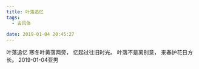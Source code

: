 ```yaml
---
title: 叶落追忆
tags:
  - 古风体
 
date: 2019-01-04 20:45:27
---
```

叶落追忆
寒冬叶黄落两旁，
忆起过往旧时光。
叶落不是离别意，
来春护花日方长。
2019-01-04亚男